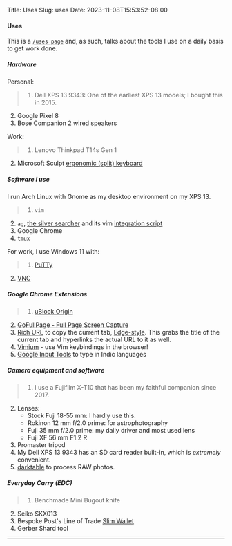 Title: Uses
Slug: uses
Date: 2023-11-08T15:53:52-08:00

#### Uses

This is a [`/uses page`](https://uses.tech/) and, as such, talks about the tools I use on a daily basis to get work done.

##### Hardware

Personal:

> 1. Dell XPS 13 9343: One of the earliest XPS 13 models; I bought this in 2015.
2. Google Pixel 8
3. Bose Companion 2 wired speakers

Work:

> 1. Lenovo Thinkpad T14s Gen 1
2. Microsoft Sculpt [ergonomic (split) keyboard](https://www.microsoft.com/en/accessories/products/keyboards/sculpt-ergonomic-desktop?activetab=pivot:overviewtab)

##### Software I use

I run Arch Linux with Gnome as my desktop environment on my XPS 13.

> 1. `vim`
2. `ag`, [the silver searcher](https://github.com/ggreer/the_silver_searcher) and its vim [integration script](https://github.com/rking/ag.vim)
3. Google Chrome
4. `tmux`

For work, I use Windows 11 with:

> 1. [PuTTy](https://putty.org/)
2. [VNC](https://www.realvnc.com/en/connect/download/vnc/)

##### Google Chrome Extensions

> 1. [uBlock Origin](https://chromewebstore.google.com/detail/ublock-origin/cjpalhdlnbpafiamejdnhcphjbkeiagm?pli=1)
2. [GoFullPage - Full Page Screen Capture](https://chromewebstore.google.com/detail/gofullpage-full-page-scre/fdpohaocaechififmbbbbbknoalclacl)
3. [Rich URL](https://chromewebstore.google.com/detail/rich-url/bkjdcppkdgccnhjibfhlhmeiafnjfamk) to copy the current tab, [Edge-style](https://support.microsoft.com/en-us/microsoft-edge/improved-copy-and-paste-of-urls-in-microsoft-edge-d3bd3956-603a-0033-1fbc-9588a30645b4). This grabs the title of the current tab and hyperlinks the actual URL to it as well.
4. [Vimium](https://chromewebstore.google.com/detail/vimium/dbepggeogbaibhgnhhndojpepiihcmeb) - use Vim keybindings in the browser!
5. [Google Input Tools](https://chrome.google.com/webstore/detail/google-input-tools/mclkkofklkfljcocdinagocijmpgbhab) to type in Indic languages

##### Camera equipment and software
> 1. I use a Fujifilm X-T10 that has been my faithful companion since 2017.
2. Lenses:
    - Stock Fuji 18-55 mm: I hardly use this.
    - Rokinon 12 mm f/2.0 prime: for astrophotography
    - Fuji 35 mm f/2.0 prime: my daily driver and most used lens
    - Fuji XF 56 mm F1.2 R
3. Promaster tripod
4. My Dell XPS 13 9343 has an SD card reader built-in, which is _extremely_ convenient.
4. [darktable](https://www.darktable.org/) to process RAW photos.

##### Everyday Carry (EDC)
> 1. Benchmade Mini Bugout knife
2. Seiko SKX013
3. Bespoke Post's Line of Trade [Slim Wallet](https://www.bespokepost.com/store/line-of-trade-slim-wallet)
4. Gerber Shard tool

---
